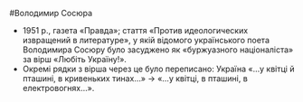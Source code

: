 #Володимир Сосюра

<ul>
<li style="font-weight: 400;"><span style="font-weight: 400;">1951&nbsp;р.,&nbsp;газета &laquo;Правда&raquo;; стаття &laquo;Против идеологических извращений в литературе&raquo;, у якій відомого українського поета Володимира Сосюру було засуджено як &laquo;буржуазного націоналіста&raquo; за вірш &laquo;Любіть Україну!&raquo;. </span></li>
<li style="font-weight: 400;"><span style="font-weight: 400;">Окремі рядки з вірша через це було переписано: Україна &laquo;&hellip;у квітці й пташині, в кривеньких тинах&hellip;&raquo; &rarr; &laquo;&hellip;у квітці, в пташині, в електровогнях&hellip;&raquo;.</span></li>
</ul>